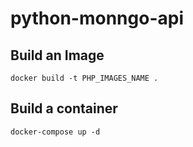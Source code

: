 # python-monngo-api

## Build an Image
```
docker build -t PHP_IMAGES_NAME .
```

## Build a container
```
docker-compose up -d
```

